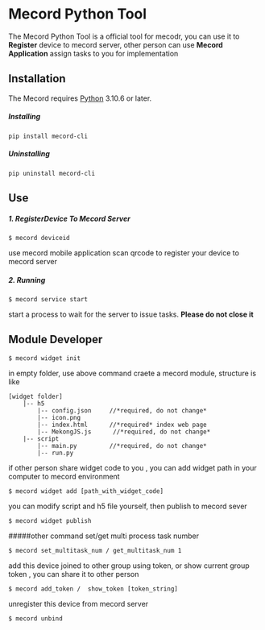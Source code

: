 Mecord Python Tool
===============================================
The Mecord Python Tool is a official tool for mecodr, you can use it to **Register** device to mecord server, other person can use **Mecord Application** assign tasks to you for implementation

Installation
------------

The Mecord requires [Python](http://www.python.org/download) 3.10.6 or later.

##### Installing
    pip install mecord-cli

##### Uninstalling
    pip uninstall mecord-cli

Use
------------
##### 1. RegisterDevice To Mecord Server
    $ mecord deviceid
use mecord mobile application scan qrcode to register your device to mecord server

##### 2. Running
    $ mecord service start
start a process to wait for the server to issue tasks. **Please do not close it**

Module Developer
------------
    $ mecord widget init

in empty folder, use above command craete a mecord module, structure is like 
    
    [widget folder]
        |-- h5
            |-- config.json     //*required, do not change*
            |-- icon.png
            |-- index.html      //*required* index web page
            |-- MekongJS.js      //*required, do not change*
        |-- script
            |-- main.py         //*required, do not change* 
            |-- run.py

if other person share widget code to you , you can add widget path in your computer to mecord environment

    $ mecord widget add [path_with_widget_code]

you can modify script and h5 file yourself, then publish to mecord sever 
    
    $ mecord widget publish

#####other command
set/get multi process task number

    $ mecord set_multitask_num / get_multitask_num 1

add this device joined to other group using token, or show current group token , you can share it to other person

    $ mecord add_token /  show_token [token_string]

unregister this device from mecord server

    $ mecord unbind